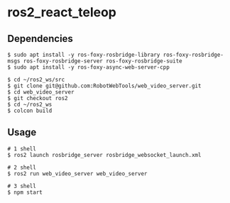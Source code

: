 # ros2_react_teleop

## Dependencies

```shell
$ sudo apt install -y ros-foxy-rosbridge-library ros-foxy-rosbridge-msgs ros-foxy-rosbridge-server ros-foxy-rosbridge-suite
$ sudo apt install -y ros-foxy-async-web-server-cpp
```

```shell
$ cd ~/ros2_ws/src
$ git clone git@github.com:RobotWebTools/web_video_server.git
$ cd web_video_server
$ git checkout ros2
$ cd ~/ros2_ws
$ colcon build
```

## Usage

```shell
# 1 shell
$ ros2 launch rosbridge_server rosbridge_websocket_launch.xml

# 2 shell
$ ros2 run web_video_server web_video_server

# 3 shell
$ npm start
```
